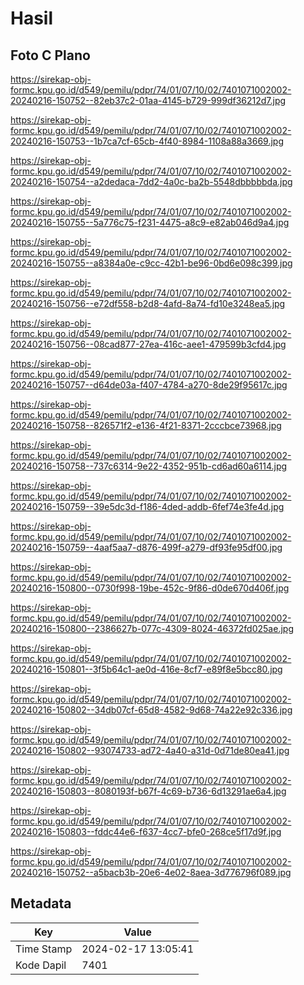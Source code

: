 # Hasil

## Foto C Plano

https://sirekap-obj-formc.kpu.go.id/d549/pemilu/pdpr/74/01/07/10/02/7401071002002-20240216-150752--82eb37c2-01aa-4145-b729-999df36212d7.jpg

https://sirekap-obj-formc.kpu.go.id/d549/pemilu/pdpr/74/01/07/10/02/7401071002002-20240216-150753--1b7ca7cf-65cb-4f40-8984-1108a88a3669.jpg

https://sirekap-obj-formc.kpu.go.id/d549/pemilu/pdpr/74/01/07/10/02/7401071002002-20240216-150754--a2dedaca-7dd2-4a0c-ba2b-5548dbbbbbda.jpg

https://sirekap-obj-formc.kpu.go.id/d549/pemilu/pdpr/74/01/07/10/02/7401071002002-20240216-150755--5a776c75-f231-4475-a8c9-e82ab046d9a4.jpg

https://sirekap-obj-formc.kpu.go.id/d549/pemilu/pdpr/74/01/07/10/02/7401071002002-20240216-150755--a8384a0e-c9cc-42b1-be96-0bd6e098c399.jpg

https://sirekap-obj-formc.kpu.go.id/d549/pemilu/pdpr/74/01/07/10/02/7401071002002-20240216-150756--e72df558-b2d8-4afd-8a74-fd10e3248ea5.jpg

https://sirekap-obj-formc.kpu.go.id/d549/pemilu/pdpr/74/01/07/10/02/7401071002002-20240216-150756--08cad877-27ea-416c-aee1-479599b3cfd4.jpg

https://sirekap-obj-formc.kpu.go.id/d549/pemilu/pdpr/74/01/07/10/02/7401071002002-20240216-150757--d64de03a-f407-4784-a270-8de29f95617c.jpg

https://sirekap-obj-formc.kpu.go.id/d549/pemilu/pdpr/74/01/07/10/02/7401071002002-20240216-150758--826571f2-e136-4f21-8371-2cccbce73968.jpg

https://sirekap-obj-formc.kpu.go.id/d549/pemilu/pdpr/74/01/07/10/02/7401071002002-20240216-150758--737c6314-9e22-4352-951b-cd6ad60a6114.jpg

https://sirekap-obj-formc.kpu.go.id/d549/pemilu/pdpr/74/01/07/10/02/7401071002002-20240216-150759--39e5dc3d-f186-4ded-addb-6fef74e3fe4d.jpg

https://sirekap-obj-formc.kpu.go.id/d549/pemilu/pdpr/74/01/07/10/02/7401071002002-20240216-150759--4aaf5aa7-d876-499f-a279-df93fe95df00.jpg

https://sirekap-obj-formc.kpu.go.id/d549/pemilu/pdpr/74/01/07/10/02/7401071002002-20240216-150800--0730f998-19be-452c-9f86-d0de670d406f.jpg

https://sirekap-obj-formc.kpu.go.id/d549/pemilu/pdpr/74/01/07/10/02/7401071002002-20240216-150800--2386627b-077c-4309-8024-46372fd025ae.jpg

https://sirekap-obj-formc.kpu.go.id/d549/pemilu/pdpr/74/01/07/10/02/7401071002002-20240216-150801--3f5b64c1-ae0d-416e-8cf7-e89f8e5bcc80.jpg

https://sirekap-obj-formc.kpu.go.id/d549/pemilu/pdpr/74/01/07/10/02/7401071002002-20240216-150802--34db07cf-65d8-4582-9d68-74a22e92c336.jpg

https://sirekap-obj-formc.kpu.go.id/d549/pemilu/pdpr/74/01/07/10/02/7401071002002-20240216-150802--93074733-ad72-4a40-a31d-0d71de80ea41.jpg

https://sirekap-obj-formc.kpu.go.id/d549/pemilu/pdpr/74/01/07/10/02/7401071002002-20240216-150803--8080193f-b67f-4c69-b736-6d13291ae6a4.jpg

https://sirekap-obj-formc.kpu.go.id/d549/pemilu/pdpr/74/01/07/10/02/7401071002002-20240216-150803--fddc44e6-f637-4cc7-bfe0-268ce5f17d9f.jpg

https://sirekap-obj-formc.kpu.go.id/d549/pemilu/pdpr/74/01/07/10/02/7401071002002-20240216-150752--a5bacb3b-20e6-4e02-8aea-3d776796f089.jpg


## Metadata

| Key        | Value               |
| ---------- | ------------------- |
| Time Stamp | 2024-02-17 13:05:41 |
| Kode Dapil | 7401                |



